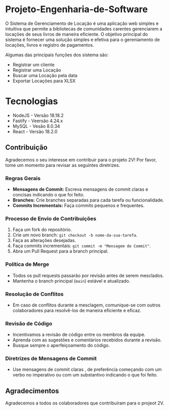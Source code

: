 # Projeto-Engenharia-de-Software

O Sistema de Gerenciamento de Locação é uma aplicação web simples e intuitiva que permite a bibliotecas de comunidades carentes gerenciarem a locações de seus livros de maneira eficiente. O objetivo principal do sistema é fornecer uma solução simples e efetiva para o gereniamento de locações, livros e registro de pagamentos.

Algumas das principais funções dos sistema são:
* Registrar um cliente
* Registrar uma Locação
* Buscar uma Locação pela data
* Exportar Locações para XLSX

# Tecnologias
* NodeJS - Versão 18.18.2
* Fastify - Veersão 4.24.x
* MySQL - Vesão 8.0.34
* React - Versão 18.2.0

## Contribuição

Agradecemos o seu interesse em contribuir para o projeto 2V! Por favor, tome um momento para revisar as seguintes diretrizes.

### Regras Gerais

- **Mensagens de Commit:** Escreva mensagens de commit claras e concisas indicando o que foi feito.
- **Branches:** Crie branches separadas para cada tarefa ou funcionalidade.
- **Commits Incrementais:** Faça commits pequenos e frequentes.

### Processo de Envio de Contribuições

1. Faça um fork do repositório.
2. Crie um novo branch: `git checkout -b nome-da-sua-tarefa`.
3. Faça as alterações desejadas.
4. Faça commits incrementais: `git commit -m "Mensagem de Commit"`.
5. Abra um Pull Request para a branch principal.

### Política de Merge

- Todos os pull requests passarão por revisão antes de serem mesclados.
- Mantenha o branch principal (`main`) estável e atualizado.

### Resolução de Conflitos

- Em caso de conflitos durante a mesclagem, comunique-se com outros colaboradores para resolvê-los de maneira eficiente e eficaz.

### Revisão de Código

- Incentivamos a revisão de código entre os membros da equipe.
- Aprenda com as sugestões e comentários recebidos durante a revisão.
- Busque sempre o aperfeiçoamento do código.

### Diretrizes de Mensagens de Commit

- Use mensagens de commit claras , de preferência começando com um verbo no imperativo ou com um substantivo indicando o que foi feito.

## Agradecimentos

Agradecemos a todos os colaboradores que contribuíram para o projeot 2V.
